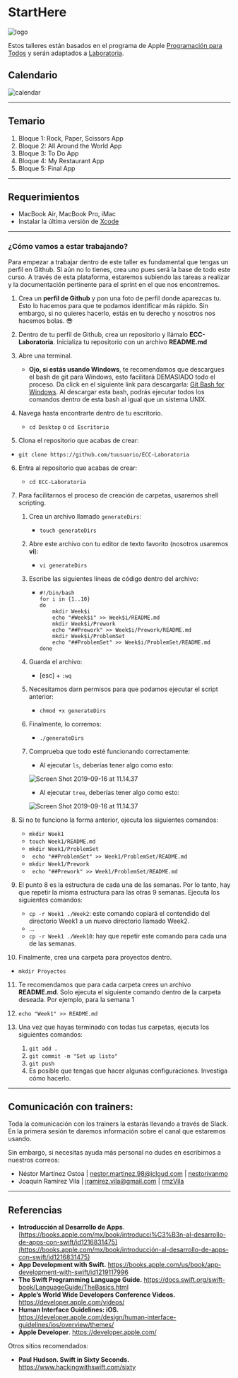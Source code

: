 # StartHere

![logo](images/logo.png)

Estos talleres están basados en el programa de Apple [Programación para Todos](https://www.apple.com/mx/everyone-can-code/) y serán adaptados a [Laboratoria](https://www.laboratoria.la/).



## Calendario

![calendar](images/calendar.png)

---

## Temario

1. Bloque 1: Rock, Paper, Scissors App 
2. Bloque 2: All Around the World App 
3. Bloque 3: To Do App
4. Bloque 4: My Restaurant App 
5. Bloque 5: Final App 

---

## Requerimientos

- MacBook Air, MacBook Pro, iMac 
- Instalar la última versión de [Xcode](https://apps.apple.com/us/app/xcode/id497799835?mt=12)

---

### ¿Cómo vamos a estar trabajando?

Para empezar a trabajar dentro de este taller es fundamental que tengas un perfil en Github. Si aún no lo tienes, crea uno pues será la base de todo este curso. A través de esta plataforma, estaremos subiendo las tareas a realizar y la documentación pertinente para el sprint en el que nos encontremos. 

1. Crea un **perfil de Github** y pon una foto de perfil donde aparezcas tu. Esto lo hacemos para que te podamos identificar más rápido. Sin embargo, si no quieres hacerlo, estás en tu derecho y nosotros nos hacemos bolas. :sunglasses:
2. Dentro de tu perfil de Github, crea un repositorio y llámalo **ECC-Laboratoria**. Inicializa tu repositorio con un archivo **README.md**
3. Abre una terminal. 

   - **Ojo, si estás usando Windows**, te recomendamos que descargues el bash de git para Windows, esto facilitará DEMASIADO todo el proceso. Da click en el siguiente link para descargarla: [Git Bash for Windows](https://gitforwindows.org/). Al descargar esta bash, podrás ejecutar todos los comandos dentro de esta bash al igual que un sistema UNIX. 
4. Navega hasta encontrarte dentro de tu escritorio.

   - ```cd Desktop``` o ```cd Escritorio``` 
5. Clona el repositorio que acabas de crear:
- ```git clone https://github.com/tuusuario/ECC-Laboratoria ```
6. Entra al repositorio que acabas de crear: 
   
   - ```cd ECC-Laboratoria```
   
7. Para facilitarnos el proceso de creación de carpetas, usaremos shell scripting. 

   1. Crea un archivo llamado ```generateDirs```:

      - ```touch generateDirs```

   2. Abre este archivo con tu editor de texto favorito (nosotros usaremos **vi**): 

      - ```vi generateDirs```

   3. Escribe las siguientes líneas de código dentro del archivo:

      - ```
        #!/bin/bash 
        for i in {1..10}
        do
        	mkdir Week$i
        	echo "#Week$i" >> Week$i/README.md
        	mkdir Week$i/Prework
        	echo "##Prework" >> Week$i/Prework/README.md
        	mkdir Week$i/ProblemSet
        	echo "##ProblemSet" >> Week$i/ProblemSet/README.md
        done
        ```

   4. Guarda el archivo: 

      - [esc] + ```:wq```

   5. Necesitamos darn permisos para que podamos ejecutar el script anterior:

      - ```chmod +x generateDirs```

   6. Finalmente, lo corremos: 

      - ```./generateDirs``` 

   7. Comprueba que todo esté funcionando correctamente: 

      - Al ejecutar ```ls```, deberías tener algo como esto: 

      ![Screen Shot 2019-09-16 at 11.14.37](images/ls.png)

      - Al ejecutar ```tree```, deberías tener algo como esto: 

      ![Screen Shot 2019-09-16 at 11.14.37](images/tree.png)

8. Si no te funciono la forma anterior,  ejecuta los siguientes comandos:
   - ```mkdir Week1```
   - ```touch Week1/README.md```
   - ```mkdir Week1/ProblemSet```
   - ``` echo "##ProblemSet" >> Week1/ProblemSet/README.md```
   - ```mkdir Week1/Prework```
   - ``` echo "##Prework" >> Week1/ProblemSet/README.md```

9. El punto 8 es la estructura de cada una de las semanas. Por lo tanto, hay que repetir la misma estructura para las otras 9 semanas. Ejecuta los siguientes comandos: 
   - ```cp -r Week1 ./Week2```: este comando copiará el contendido del directorio Week1 a un nuevo directorio llamado Week2. 
   - ...
   - ```cp -r Week1 ./Week10```: hay que repetir este comando para cada una de las semanas. 

10. Finalmente, crea una carpeta para proyectos dentro.

   - ```mkdir Proyectos``` 

11. Te recomendamos que para cada carpeta crees un archivo **README.md**. Solo ejecuta el siguiente comando dentro de la carpeta deseada. Por ejemplo, para la semana 1

   1. ```echo "Week1" >> README.md```

12. Una vez que hayas terminado con todas tus carpetas, ejecuta los siguientes comandos: 

    1. ```git add .```
    2. ```git commit -m "Set up listo"```
    3. ```git push``` 
    4. Es posible que tengas que hacer algunas configuraciones. Investiga cómo hacerlo. 

---

## Comunicación con trainers: 

Toda la comunicación con los trainers la estarás llevando a través de Slack. En la primera sesión te daremos información sobre el canal que estaremos usando. 

Sin embargo, si necesitas ayuda más personal no dudes en escribirnos a nuestros correos:

- Néstor Martínez Ostoa | nestor.martinez.98@icloud.com | [nestorivanmo](https://github.com/nestorivanmo)
- Joaquín Ramírez Vila | jramirez.vila@gmail.com | [rmzVila](https://github.com/rmzVila)

---

## Referencias

- **Introducción al Desarrollo de Apps**. [https://books.apple.com/mx/book/introducci%C3%B3n-al-desarrollo-de-apps-con-swift/id1216831475](https://books.apple.com/mx/book/introducción-al-desarrollo-de-apps-con-swift/id1216831475)
- **App Development with Swift.** https://books.apple.com/us/book/app-development-with-swift/id1219117996
- **The Swift Programming Language Guide.** https://docs.swift.org/swift-book/LanguageGuide/TheBasics.html
- **Apple’s World Wide Developers Conference Videos.** https://developer.apple.com/videos/
- **Human Interface Guidelines: iOS.** https://developer.apple.com/design/human-interface-guidelines/ios/overview/themes/
- **Apple Developer**. https://developer.apple.com/

Otros sitios recomendados:

- **Paul Hudson. Swift in Sixty Seconds.** https://www.hackingwithswift.com/sixty